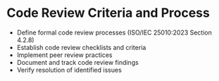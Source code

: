 # Code Review Criteria and Process
- Define formal code review processes (ISO/IEC 25010:2023 Section 4.2.8)
- Establish code review checklists and criteria
- Implement peer review practices
- Document and track code review findings
- Verify resolution of identified issues